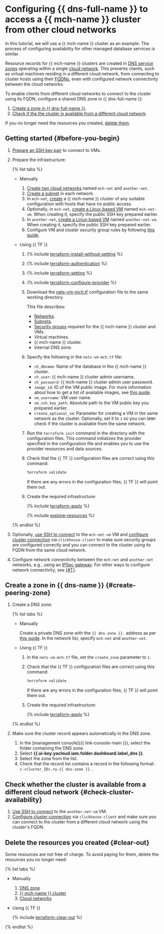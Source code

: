 # Configuring {{ dns-full-name }} to access a {{ mch-name }} cluster from other cloud networks


In this tutorial, we will use a {{ mch-name }} cluster as an example. The process of configuring availability for other managed database services is similar.

Resource records for {{ mch-name }} clusters are created in [DNS service zones](../../../dns/concepts/dns-zone.md#service-zones) operating within a single [cloud network](../../../vpc/concepts/network.md#network). This prevents clients, such as virtual machines residing in a different cloud network, from connecting to cluster hosts using their [FQDNs](../../../managed-clickhouse/concepts/network.md#hostname), even with configured network connectivity between the cloud networks.

To enable clients from different cloud networks to connect to the cluster using its FQDN, configure a shared DNS zone in {{ dns-full-name }}:

1. [Create a zone in {{ dns-full-name }}](#create-peering-zone).
1. [Check if the the cluster is available from a different cloud network](#check-cluster-availability).

If you no longer need the resources you created, [delete them](#clear-out).

## Getting started {#before-you-begin}

1. [Prepare an SSH key pair](../../../compute/operations/vm-connect/ssh.md#creating-ssh-keys) to connect to VMs.
1. Prepare the infrastructure:

    {% list tabs %}

    - Manually

        1. [Create two cloud networks](../../../vpc/operations/network-create.md) named `mch-net` and `another-net`.
        1. [Create a subnet](../../../vpc/operations/subnet-create.md) in each network.
        1. In `mch-net`, [create](../../../managed-clickhouse/operations/cluster-create.md) a {{ mch-name }} cluster of any suitable configuration with hosts that have no public access.
        1. Optionally, in `mch-net`, [create a Linux-based VM](../../../compute/operations/vm-create/create-linux-vm.md) named `mch-net-vm`. When creating it, specify the public SSH key prepared earlier.
        1. In `another-net`, [create a Linux-based VM](../../../compute/operations/vm-create/create-linux-vm.md) named `another-net-vm`. When creating it, specify the public SSH key prepared earlier.
        1. Configure VM and cluster security group rules by following [this guide](../../../managed-clickhouse/operations/connect/index.md#configuring-security-groups).

    - Using {{ TF }}

        1. {% include [terraform-install-without-setting](../../../_includes/mdb/terraform/install-without-setting.md) %}
        1. {% include [terraform-authentication](../../../_includes/mdb/terraform/authentication.md) %}
        1. {% include [terraform-setting](../../../_includes/mdb/terraform/setting.md) %}
        1. {% include [terraform-configure-provider](../../../_includes/mdb/terraform/configure-provider.md) %}

        1. Download the [nets-vm-mch.tf](https://github.com/yandex-cloud-examples/yc-dns-for-managed-clickhouse/blob/main/nets-vm-mch.tf) configuration file to the same working directory.

            This file describes:

            * [Networks](../../../vpc/concepts/network.md#network).
            * [Subnets](../../../vpc/concepts/network.md#subnet).
            * [Security groups](../../../vpc/concepts/security-groups.md) required for the {{ mch-name }} cluster and VMs.
            * Virtual machines.
            * {{ mch-name }} cluster.
            * Internal DNS zone.

        1. Specify the following in the `nets-vm-mch.tf` file:

            * `ch_dbname`: Name of the database in the {{ mch-name }} cluster.
            * `ch_user`: {{ mch-name }} cluster admin username.
            * `ch_password`: {{ mch-name }} cluster admin user password.
            * `image_id`: ID of the VM public image. For more information about how to get a list of available images, see [this guide](../../../compute/operations/images-with-pre-installed-software/get-list.md).
            * `vm_username`: VM user name.
            * `vm_ssh_key_path`: Absolute path to the VM public key you prepared earlier.
            * `create_optional_vm`: Parameter for creating a VM in the same network as the cluster. Optionally, set it to `1` so you can later check if the cluster is available from the same network.

        1. Run the `terraform init` command in the directory with the configuration files. This command initializes the provider specified in the configuration file and enables you to use the provider resources and data sources.
        1. Check that the {{ TF }} configuration files are correct using this command:

            ```bash
            terraform validate
            ```

            If there are any errors in the configuration files, {{ TF }} will point them out.

        1. Create the required infrastructure:

            {% include [terraform-apply](../../../_includes/mdb/terraform/apply.md) %}

            {% include [explore-resources](../../../_includes/mdb/terraform/explore-resources.md) %}

    {% endlist %}

1. Optionally, [use SSH to connect](../../../compute/operations/vm-connect/ssh.md#vm-connect) to the `mch-net-vm` VM and [configure cluster connection](../../../managed-clickhouse/operations/connect/clients.md) via `clickhouse-client` to make sure security groups are configured correctly and you can connect to the cluster using its FQDN from the same cloud network.
1. Configure network connectivity between the `mch-net` and `another-net` networks, e.g., using an [IPSec gateway](../../../tutorials/routing/ipsec/index.md). For other ways to configure network connectivity, see [{#T}](../../../tutorials/routing/index.md).

## Create a zone in {{ dns-name }} {#create-peering-zone}

1. Create a DNS zone:

    {% list tabs %}

    - Manually

        Create a private DNS zone with the `{{ dns-zone }}.` address as per [this guide](../../../dns/operations/zone-create-private.md). In the network list, specify `mch-net` and `another-net`.

    - Using {{ TF }}

        1. In the `nets-vm-mch.tf` file, set the `create_zone` parameter to `1`.

        1. Check that the {{ TF }} configuration files are correct using this command:

            ```bash
            terraform validate
            ```

            If there are any errors in the configuration files, {{ TF }} will point them out.

        1. Create the required infrastructure:

            {% include [terraform-apply](../../../_includes/mdb/terraform/apply.md) %}

    {% endlist %}

1. Make sure the cluster record appears automatically in the DNS zone.

    1. In the [management console]({{ link-console-main }}), select the folder containing the DNS zone.
    1. Select **{{ ui-key.yacloud.iam.folder.dashboard.label_dns }}**.
    1. Select the zone from the list.
    1. Check that the record list contains a record in the following format: `c-<cluster_ID>.rw.{{ dns-zone }}.`.

## Check whether the cluster is available from a different cloud network {#check-cluster-availability}

1. [Use SSH to connect](../../../compute/operations/vm-connect/ssh.md#vm-connect) to the `another-net-vm` VM.
1. [Configure cluster connection](../../../managed-clickhouse/operations/connect/clients.md) via `clickhouse-client` and make sure you can connect to the cluster from a different cloud network using the cluster's FQDN.

## Delete the resources you created {#clear-out}

Some resources are not free of charge. To avoid paying for them, delete the resources you no longer need:

{% list tabs %}

- Manually

    1. [DNS zone](../../../dns/operations/zone-delete.md)
    1. [{{ mch-name }} cluster](../../../managed-clickhouse/operations/cluster-delete.md)
    1. [Cloud networks](../../../vpc/operations/network-delete.md)

- Using {{ TF }}

    {% include [terraform-clear-out](../../../_includes/mdb/terraform/clear-out.md) %}

{% endlist %}
